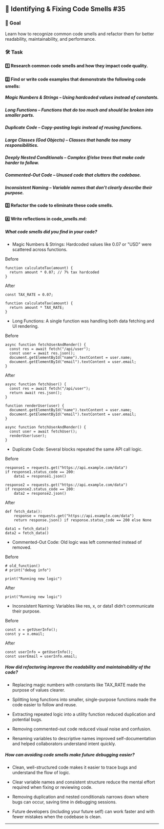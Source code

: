 ## 📌 Identifying & Fixing Code Smells #35

### 🎯 Goal

Learn how to recognize common code smells and refactor them for better readability, maintainability, and performance.

### 🛠️ Task

#### 1️⃣ Research common code smells and how they impact code quality.

#### 2️⃣ Find or write code examples that demonstrate the following code smells:

##### Magic Numbers & Strings – Using hardcoded values instead of constants.

##### Long Functions – Functions that do too much and should be broken into smaller parts.

##### Duplicate Code – Copy-pasting logic instead of reusing functions.

##### Large Classes (God Objects) – Classes that handle too many responsibilities.

##### Deeply Nested Conditionals – Complex if/else trees that make code harder to follow.

##### Commented-Out Code – Unused code that clutters the codebase.

##### Inconsistent Naming – Variable names that don't clearly describe their purpose.

#### 3️⃣ Refactor the code to eliminate these code smells.

#### 4️⃣ Write reflections in code_smells.md:

##### What code smells did you find in your code?

- Magic Numbers & Strings: Hardcoded values like 0.07 or "USD" were scattered across functions.

Before

```
function calculateTax(amount) {
  return amount * 0.07; // 7% tax hardcoded
}
```

After

```
const TAX_RATE = 0.07;

function calculateTax(amount) {
  return amount * TAX_RATE;
}
```

- Long Functions: A single function was handling both data fetching and UI rendering.

Before

```
async function fetchUserAndRender() {
  const res = await fetch("/api/user");
  const user = await res.json();
  document.getElementById("name").textContent = user.name;
  document.getElementById("email").textContent = user.email;
}
```

After

```
async function fetchUser() {
  const res = await fetch("/api/user");
  return await res.json();
}

function renderUser(user) {
  document.getElementById("name").textContent = user.name;
  document.getElementById("email").textContent = user.email;
}

async function fetchUserAndRender() {
  const user = await fetchUser();
  renderUser(user);
}
```

- Duplicate Code: Several blocks repeated the same API call logic.

Before

```
response1 = requests.get("https://api.example.com/data")
if response1.status_code == 200:
    data1 = response1.json()

response2 = requests.get("https://api.example.com/data")
if response2.status_code == 200:
    data2 = response2.json()
```

After

```
def fetch_data():
    response = requests.get("https://api.example.com/data")
    return response.json() if response.status_code == 200 else None

data1 = fetch_data()
data2 = fetch_data()
```

- Commented-Out Code: Old logic was left commented instead of removed.

Before

```
# old_function()
# print("debug info")

print("Running new logic")
```

After

```
print("Running new logic")
```

- Inconsistent Naming: Variables like res, x, or data1 didn’t communicate their purpose.

Before

```
const x = getUserInfo();
const y = x.email;
```

After

```
const userInfo = getUserInfo();
const userEmail = userInfo.email;
```

##### How did refactoring improve the readability and maintainability of the code?

- Replacing magic numbers with constants like TAX_RATE made the purpose of values clearer.

- Splitting long functions into smaller, single-purpose functions made the code easier to follow and reuse.

- Extracting repeated logic into a utility function reduced duplication and potential bugs.

- Removing commented-out code reduced visual noise and confusion.

- Renaming variables to descriptive names improved self-documentation and helped collaborators understand intent quickly.

##### How can avoiding code smells make future debugging easier?

- Clean, well-structured code makes it easier to trace bugs and understand the flow of logic.

- Clear variable names and consistent structure reduce the mental effort required when fixing or reviewing code.

- Removing duplication and nested conditionals narrows down where bugs can occur, saving time in debugging sessions.

- Future developers (including your future self) can work faster and with fewer mistakes when the codebase is clean.

---
